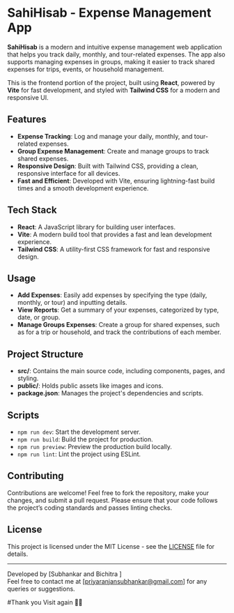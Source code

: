 
# SahiHisab - Expense Management App

**SahiHisab** is a modern and intuitive expense management web application that helps you track daily, monthly, and tour-related expenses. The app also supports managing expenses in groups, making it easier to track shared expenses for trips, events, or household management.

This is the frontend portion of the project, built using **React**, powered by **Vite** for fast development, and styled with **Tailwind CSS** for a modern and responsive UI.

## Features

- **Expense Tracking**: Log and manage your daily, monthly, and tour-related expenses.
- **Group Expense Management**: Create and manage groups to track shared expenses.
- **Responsive Design**: Built with Tailwind CSS, providing a clean, responsive interface for all devices.
- **Fast and Efficient**: Developed with Vite, ensuring lightning-fast build times and a smooth development experience.

## Tech Stack

- **React**: A JavaScript library for building user interfaces.
- **Vite**: A modern build tool that provides a fast and lean development experience.
- **Tailwind CSS**: A utility-first CSS framework for fast and responsive design.


## Usage

- **Add Expenses**: Easily add expenses by specifying the type (daily, monthly, or tour) and inputting details.
- **View Reports**: Get a summary of your expenses, categorized by type, date, or group.
- **Manage Groups Expenses**: Create a group for shared expenses, such as for a trip or household, and track the contributions of each member.
  
## Project Structure

- **src/**: Contains the main source code, including components, pages, and styling.
- **public/**: Holds public assets like images and icons.
- **package.json**: Manages the project's dependencies and scripts.

## Scripts

- `npm run dev`: Start the development server.
- `npm run build`: Build the project for production.
- `npm run preview`: Preview the production build locally.
- `npm run lint`: Lint the project using ESLint.

## Contributing

Contributions are welcome! Feel free to fork the repository, make your changes, and submit a pull request. Please ensure that your code follows the project’s coding standards and passes linting checks.

## License

This project is licensed under the MIT License - see the [LICENSE](LICENSE) file for details.

---

Developed by [Subhankar and Bichitra ]  
Feel free to contact me at [priyaranjansubhankar@gmail.com] for any queries or suggestions.

  #Thank you Visit again 🙏🙏

